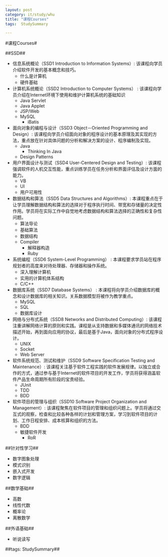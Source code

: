 ```yaml
---
layout: post
category: it/study/whu
title: "课程Courses"
tags:  StudySummary

---
```

#课程Courses#



##SSD##
* 信息系统概论（SSD1 Introduction to Information Systems）: 该课程向学员介绍软件开发的基本概念和技巧。 
  * 什么是计算机
  * 硬件基础
* 计算机系统概论（SSD2 Introduction to Computer Systems） : 该课程向学员介绍在Internet环境下使用和维护计算机系统的基础知识 
  * Java Servlet
  * Java Applet
  * JSP/Web
  * MySQL
    * iBatis
* 面向对象的编程与设计（SSD3 Object－Oriented Programming and Design）: 该课程向学员介绍面向对象的程序设计的基本原理及其实现的方法，重点放在针对具体问题的分析和解决方案的设计、程序编制及实现。 
  * Java
    * Thinking In Java
  * Design Patterns
* 用户界面设计与测试（SSD4 User-Centered Design and Testing）: 该课程强调软件的人机交互性能，重点训练学员在任务分析和界面评估及设计方面的能力。 
  * VB
  * UI
  * 用户可用性
* 数据结构和算法（SSD5 Data Structures and Algorithms）: 本课程重点在于让学员理解数据结构和算法的选择对于程序执行时间、带宽和存储量的决定性作用。学员将在实际工作中自觉地考虑数据结构和算法选择的正确性和复杂性问题。 
  * 算法导论
  * 基础算法
  * 数据结构
  * Compiler
    * 解释器构造
    * Ruby
* 系统编程（SSD6 System-Level Programming） : 本课程要求学员站在程序规划者的高度来对待处理器、存储器和操作系统。 
  * 深入理解计算机
  * 实用的计算机体系结构
  * C/C++
* 数据库系统（SSD7 Database Systems） : 本课程将向学员介绍数据库的概念和设计数据库的相关知识。关系数据模型将被作为教学重点。 
  * MySQL
  * SQL
  * 数据库设计
* 网络与分布式系统（SSD8 Networks and Distributed Computing）: 该课程注重讲解网络计算的原则和实践。课程是从支持数据和多媒体通讯的网络技术描述开始，再到面向应用的协议，最后是基于Java，面向对象的分布式程序设计。 
  * UNIX
  * Socket
  * Web Server
* 软件系统规范、测试和维护（SSD9 Software Specification Testing and Maintenance）: 该课程关注基于软件工程实践的软件发展规律。以独立或合作的方式，通过参与基于Internet的软件项目的开发工作，学员将获得涵盖软件产品生命周期所有阶段的宝贵经验。 
  * JUnit
  * TDD
  * BDD
* 软件项目的管理与组织（SSD10 Software Project Organization and Management）: 该课程聚焦在软件项目的管理和组织问题上。学员将通过交互式的观察，检查和比较各种各样的计划和管理方案，学习到软件项目的计划、工作日程安排、成本核算和组织的方法。  
  * BDD
  * 敏捷软件开发
    * RoR



##针对性学习##
* 数字图象处理
* 模式识别
* 嵌入式开发
* 数字逻辑



##数学基础##
* 高数
* 线性代数
* 概率论
* 离散数学



##外语基础##
* 听说读写



##tags: StudySummary##

